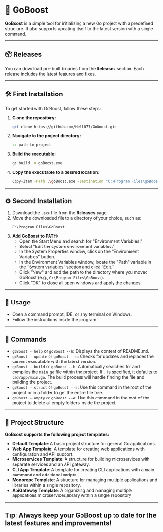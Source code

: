 
# 🚀 GoBoost

**GoBoost** is a simple tool for initializing a new Go project with a predefined structure. It also supports updating itself to the latest version with a single command.

---

## 📦 Releases

You can download pre-built binaries from the **Releases** section. Each release includes the latest features and fixes.

---

## 🛠 First Installation

To get started with GoBoost, follow these steps:

1. **Clone the repository:**
   ```bash
   git clone https://github.com/Hell077/GoBoost.git
   ```
2. **Navigate to the project directory:**
   ```bash
   cd path-to-project
   ```
3. **Build the executable:**
   ```bash 
   go build -o goBoost.exe
   ```
4. **Copy the executable to a desired location:**
   ```bash 
   Copy-Item -Path .\goBoost.exe -Destination "C:\Program Files\goBoost.exe"
   ```

---

## ⚙️ Second Installation

1. Download the `.exe` file from the **Releases** page.
2. Move the downloaded file to a directory of your choice, such as:
   ```
   C:\Program Files\GoBoost
   ```
3. **Add GoBoost to PATH:**
   - Open the Start Menu and search for "Environment Variables."
   - Select "Edit the system environment variables."
   - In the System Properties window, click on the "Environment Variables" button.
   - In the Environment Variables window, locate the "Path" variable in the "System variables" section and click "Edit."
   - Click "New" and add the path to the directory where you moved GoBoost (e.g., `C:\Program Files\GoBoost`).
   - Click "OK" to close all open windows and apply the changes.

---

## 📝 Usage

- Open a command prompt, IDE, or any terminal on Windows.
- Follow the instructions inside the program.

---

## 🔧 Commands

- `goBoost --help` or `goBoost --h`: Displays the content of README.md.
- `goBoost --update` or `goBoost --u`: Checks for updates and replaces the current executable with the latest version.
- `goBoost --build` or `goBoost --b`: Automatically searches for and compiles the `main.go` file within the project. If `.` is specified, it defaults to `cmd/app/main.go`. The build process will handle finding the file and building the project.
- `goBoost --struct` or `goBoost --s`: Use this command in the root of the project or in a folder to get the entire file tree.
- `goBoost --empty` or `goBoost --e`: Use this command in the root of the project to delete all empty folders inside the project.

---

## 📂 Project Structure

**GoBoost supports the following project templates:**

- **Default Template**: A basic project structure for general Go applications.
- **Web App Template**: A template for creating web applications with configuration and API support.
- **Microservices Template**: A structure for building microservices with separate services and an API gateway.
- **CLI App Template**: A template for creating CLI applications with a main command and additional scripts.
- **Monorepo Template**: A structure for managing multiple applications and libraries within a single repository.
- **ApiGateway Template**: A organizing and managing multiple applications.microservices,library within a single repository

---

## Tip: Always keep your GoBoost up to date for the latest features and improvements!
